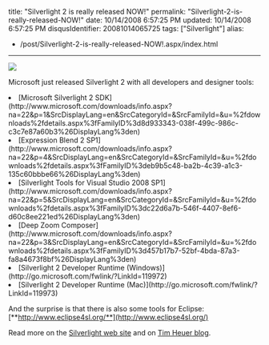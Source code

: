 title: "Silverlight 2 is really released NOW!"
permalink: "Silverlight-2-is-really-released-NOW!"
date: 10/14/2008 6:57:25 PM
updated: 10/14/2008 6:57:25 PM
disqusIdentifier: 20081014065725
tags: ["Silverlight"]
alias:
 - /post/Silverlight-2-is-really-released-NOW!.aspx/index.html
---
![](http://farm4.static.flickr.com/3061/2940512325_e0403323a5_o.png) 

Microsoft just released Silverlight 2 with all developers and designer tools:
<!-- more -->
  <li>[Microsoft Silverlight 2 SDK](http://www.microsoft.com/downloads/info.aspx?na=22&p=1&SrcDisplayLang=en&SrcCategoryId=&SrcFamilyId=&u=%2fdownloads%2fdetails.aspx%3fFamilyID%3d8d933343-038f-499c-986c-c3c7e87a60b3%26DisplayLang%3den)</li>  <li>[Expression Blend 2 SP1](http://www.microsoft.com/downloads/info.aspx?na=22&p=4&SrcDisplayLang=en&SrcCategoryId=&SrcFamilyId=&u=%2fdownloads%2fdetails.aspx%3fFamilyID%3deb9b5c48-ba2b-4c39-a1c3-135c60bbbe66%26DisplayLang%3den)</li>  <li>[Silverlight Tools for Visual Studio 2008 SP1](http://www.microsoft.com/downloads/info.aspx?na=22&p=5&SrcDisplayLang=en&SrcCategoryId=&SrcFamilyId=&u=%2fdownloads%2fdetails.aspx%3fFamilyID%3dc22d6a7b-546f-4407-8ef6-d60c8ee221ed%26DisplayLang%3den)</li>  <li>[Deep Zoom Composer](http://www.microsoft.com/downloads/info.aspx?na=22&p=3&SrcDisplayLang=en&SrcCategoryId=&SrcFamilyId=&u=%2fdownloads%2fdetails.aspx%3fFamilyID%3d457b17b7-52bf-4bda-87a3-fa8a4673f8bf%26DisplayLang%3den)</li>  <li>[Silverlight 2 Developer Runtime (Windows)](http://go.microsoft.com/fwlink/?LinkId=119972)</li>  <li>[Silverlight 2 Developer Runtime (Mac)](http://go.microsoft.com/fwlink/?LinkId=119973)</li>  

And the surprise is that there is also some tools for Eclipse: [**http://www.eclipse4sl.org/**](http://www.eclipse4sl.org/)

Read more on the [Silverlight web site](http://silverlight.net/default.aspx) and on [Tim Heuer blog](http://timheuer.com/blog/archive/2008/10/14/silverlight-2-released-officially.aspx).
